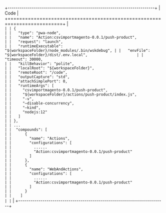 +-------------------------------------------------------------------------+
| Code                                                                    |
+=========================================================================+
| ```                                                                     |
| {                                                                       |
|   "type": "pwa-node",                                                   |
|   "name": "Action:csvimportmagento-0.0.1/push-product",                 |
|   "request": "launch",                                                  |
|   "runtimeExecutable": "${workspaceFolder}/node_modules/.bin/wskdebug", |
|   "envFile": "${workspaceFolder}/dist/.env.local",                      |
|   "timeout": 30000,                                                     |
|   "killBehavior": "polite",                                             |
|   "localRoot": "${workspaceFolder}",                                    |
|   "remoteRoot": "/code",                                                |
|   "outputCapture": "std",                                               |
|   "attachSimplePort": 0,                                                |
|   "runtimeArgs": [                                                      |
|     "csvimportmagento-0.0.1/push-product",                              |
|     "${workspaceFolder}/actions/push-product/index.js",                 |
|     "-v",                                                               |
|     "—disable-concurrency",                                             |
|     "—kind",                                                            |
|     "nodejs:12"                                                         |
|   ]                                                                     |
| },                                                                      |
| ...                                                                     |
|  "compounds": [                                                         |
|      {                                                                  |
|        "name": "Actions",                                               |
|        "configurations": [                                              |
|          ......                                                         |
|          "Action:csvimportmagento-0.0.1/push-product"                   |
|        ]                                                                |
|      },                                                                 |
|      {                                                                  |
|        "name": "WebAndActions",                                         |
|        "configurations": [                                              |
|          ......                                                         |
|          "Action:csvimportmagento-0.0.1/push-product"                   |
|        ]                                                                |
|      }                                                                  |
|    ]                                                                    |
| ```                                                                     |
+-------------------------------------------------------------------------+
